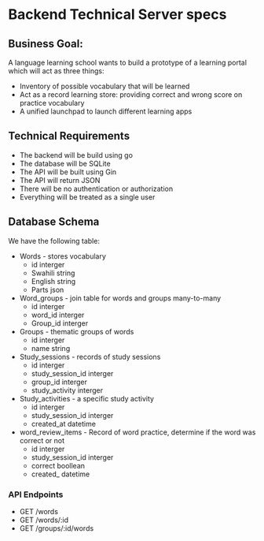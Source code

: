 # Backend Technical Server specs

## Business Goal:

A language learning school wants to build a prototype of a learning portal which will act as three things:
- Inventory of possible vocabulary that will be learned
- Act as a record learning store: providing correct and wrong score on practice vocabulary
-  A unified launchpad to launch different learning apps

## Technical Requirements

- The backend will be build using go
- The database will be SQLite
- The API will be built using Gin
- The API will return JSON
- There will be no authentication or authorization
- Everything will be treated as a single user

## Database Schema

We have the following table:
- Words - stores vocabulary
  - id interger
  - Swahili string
  - English string
  - Parts json
- Word_groups - join table for words and groups many-to-many
  - id interger
  - word_id interger
  - Group_id interger
- Groups - thematic groups of words
  - id interger
  - name string
- Study_sessions - records of study sessions
  - id interger
  - study_session_id interger
  - group_id interger
  - study_activity interger
- Study_activities - a specific study activity 
  - id interger
  - study_session_id interger
  - created_at datetime
- word_review_items - Record of word practice, determine if the word was correct or not
  - id interger
  - study_session_id interger
  - correct boollean
  - created_ datetime


### API Endpoints

- GET /words
- GET /words/:id
- GET /groups/:id/words